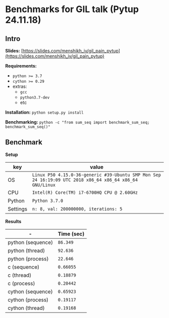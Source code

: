 # Benchmarks for GIL talk (Pytup 24.11.18)

Intro
-----
**Slides:** [https://slides.com/menshikh_iv/gil_pain_pytup](https://slides.com/menshikh_iv/gil_pain_pytup)

**Requirements:** 
- `python >= 3.7`
- `cython >= 0.29`
- extras: 
    - `gcc`
    - `python3.7-dev`
    - etc


**Installation:** `python setup.py install`

**Benchmarking:** `python -c "from sum_seq import benchmark_sum_seq; benchmark_sum_seq()"`

Benchmark
---------
**Setup**

| key | value |
|-----|-------|
| OS | `Linux P50 4.15.0-36-generic #39-Ubuntu SMP Mon Sep 24 16:19:09 UTC 2018 x86_64 x86_64 x86_64 GNU/Linux`|
| CPU | `Intel(R) Core(TM) i7-6700HQ CPU @ 2.60GHz` |
| Python | `Python 3.7.0` |
| Settings | `n: 8, val: 200000000, iterations: 5` |

**Results**

| - | Time (sec) |
|---|------------|
| python (sequence) | `86.349` |
| python (thread) | `92.636` |
| python (process) | `22.646` |
| c (sequence) | `0.66055` |
| c (thread) | `0.18879` |
| c (process) | `0.20442` |
| cython (sequence)	| `0.65923`|
| cython (process) | `0.19117` |
| cython (thread) | `0.19168` |

